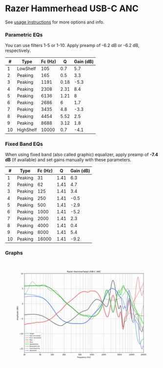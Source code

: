 # Razer Hammerhead USB-C ANC
See [usage instructions](https://github.com/jaakkopasanen/AutoEq#usage) for more options and info.

### Parametric EQs
You can use filters 1-5 or 1-10. Apply preamp of -6.2 dB or -6.2 dB, respectively.

|   # | Type      |   Fc (Hz) |    Q |   Gain (dB) |
|-----|-----------|-----------|------|-------------|
|   1 | LowShelf  |       105 | 0.7  |         5.7 |
|   2 | Peaking   |       165 | 0.5  |         3.3 |
|   3 | Peaking   |      1191 | 0.18 |        -5.3 |
|   4 | Peaking   |      2308 | 2.31 |         8.4 |
|   5 | Peaking   |      6136 | 1.21 |         8   |
|   6 | Peaking   |      2686 | 6    |         1.7 |
|   7 | Peaking   |      3435 | 4.8  |        -3.3 |
|   8 | Peaking   |      4454 | 5.52 |         2.5 |
|   9 | Peaking   |      8688 | 3.12 |         1.8 |
|  10 | HighShelf |     10000 | 0.7  |        -4.1 |

### Fixed Band EQs
When using fixed band (also called graphic) equalizer, apply preamp of **-7.4 dB** (if available) and set gains manually with these parameters.

|   # | Type    |   Fc (Hz) |    Q |   Gain (dB) |
|-----|---------|-----------|------|-------------|
|   1 | Peaking |        31 | 1.41 |         6.3 |
|   2 | Peaking |        62 | 1.41 |         4.7 |
|   3 | Peaking |       125 | 1.41 |         3.4 |
|   4 | Peaking |       250 | 1.41 |        -0.5 |
|   5 | Peaking |       500 | 1.41 |        -2.9 |
|   6 | Peaking |      1000 | 1.41 |        -5.2 |
|   7 | Peaking |      2000 | 1.41 |         2.3 |
|   8 | Peaking |      4000 | 1.41 |         0.4 |
|   9 | Peaking |      8000 | 1.41 |         5.4 |
|  10 | Peaking |     16000 | 1.41 |        -9.2 |

### Graphs
![](./Razer%20Hammerhead%20USB-C%20ANC.png)
